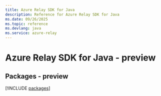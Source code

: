 ```yaml
---
title: Azure Relay SDK for Java
description: Reference for Azure Relay SDK for Java
ms.date: 09/26/2025
ms.topic: reference
ms.devlang: java
ms.service: azure-relay
---
```

# Azure Relay SDK for Java - preview
## Packages - preview
[!INCLUDE [packages](relay-index.md)]